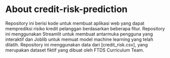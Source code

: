 # About credit-risk-prediction
Repository ini berisi kode untuk membuat aplikasi web yang dapat memprediksi risiko kredit pelanggan berdasarkan beberapa fitur. Repository ini menggunakan Streamlit untuk membuat antarmuka pengguna yang interaktif dan Joblib untuk memuat model machine learning yang telah dilatih. Repository ini menggunakan data dari [credit_risk.csv], yang merupakan dataset fiktif yang dibuat oleh FTDS Curriculum Team.
